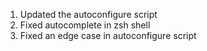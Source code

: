 1. Updated the autoconfigure script
2. Fixed autocomplete in zsh shell
3. Fixed an edge case in autoconfigure script
